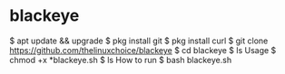 # blackeye
$ apt update &amp;&amp; upgrade $ pkg install git $ pkg install curl $ git clone https://github.com/thelinuxchoice/blackeye $ cd blackeye $ ls Usage $ chmod +x *blackeye.sh $ ls How to run $ bash blackeye.sh
